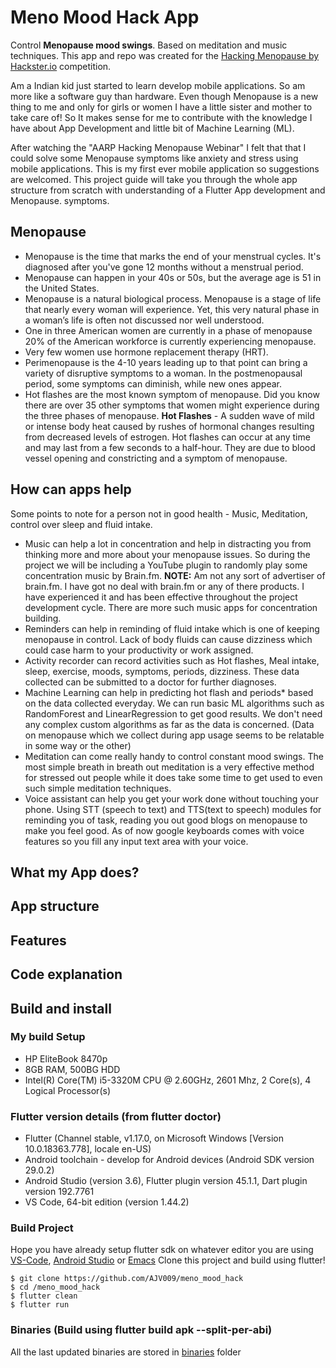 # Meno Mood Hack App

Control **Menopause mood swings**. Based on meditation and music techniques.
This app and repo was created for the [Hacking Menopause by Hackster.io](https://www.hackster.io/contests/aarpmenopause) competition.

Am a Indian kid just started to learn develop mobile applications. So am more like a software guy than hardware. Even though Menopause is a new thing to me and only for girls or women I have a little sister and mother to take care of! So It makes sense for me to contribute with the knowledge I have about App Development and little bit of Machine Learning (ML).

After watching the "AARP Hacking Menopause Webinar" I felt that that I could solve some Menopause symptoms like anxiety and stress using mobile applications. This is my first ever mobile application so suggestions are welcomed.
This project guide will take you through the whole app structure from scratch with understanding of a Flutter App development and Menopause. symptoms.

## Menopause
- Menopause is the time that marks the end of your menstrual cycles. It's diagnosed after you've gone 12 months without a menstrual period.
- Menopause can happen in your 40s or 50s, but the average age is 51 in the United States.
- Menopause is a natural biological process. Menopause is a stage of life that nearly every woman will experience. Yet, this very natural phase in a woman’s life is often not discussed nor well understood.
- One in three American women are currently in a phase of menopause 20% of the American workforce is currently experiencing menopause.
- Very few women use hormone replacement therapy (HRT).
- Perimenopause is the 4-10 years leading up to that point can bring a variety of disruptive symptoms to a woman. In the postmenopausal period, some symptoms can diminish, while new ones appear.
- Hot flashes are the most known symptom of menopause. Did you know there are over 35 other symptoms that women might experience during the three phases of menopause.
**Hot Flashes** - A sudden wave of mild or intense body heat caused by rushes of hormonal changes resulting from decreased levels of estrogen. Hot flashes can occur at any time and may last from a few seconds to a half-hour. They are due to blood vessel opening and constricting and a symptom of menopause.

## How can apps help
Some points to note for a person not in good health - Music, Meditation, control over sleep and fluid intake.
- Music can help a lot in concentration and help in distracting you from thinking more and more about your menopause issues. So during the project we will be including a YouTube plugin to randomly play some concentration music by Brain.fm.
**NOTE:** Am not any sort of advertiser of brain.fm. I have got no deal with brain.fm or any of there products. I have experienced it and has been effective throughout the project development cycle. There are more such music apps for concentration building.
- Reminders can help in reminding of fluid intake which is one of keeping menopause in control. Lack of body fluids can cause dizziness which could case harm to your productivity or work assigned.
- Activity recorder can record activities such as Hot flashes, Meal intake, sleep, exercise, moods, symptoms, periods, dizziness. These data collected can be submitted to a doctor for further diagnoses.
- Machine Learning can help in predicting hot flash and periods* based on the data collected everyday. We can run basic ML algorithms such as RandomForest and LinearRegression to get good results. We don't need any complex custom algorithms as far as the data is concerned. (Data on menopause which we collect during app usage seems to be relatable in some way or the other)
- Meditation can come really handy to control constant mood swings. The most simple breath in breath out meditation is a very effective method for stressed out people while it does take some time to get used to even such simple meditation techniques.
- Voice assistant can help you get your work done without touching your phone. Using STT (speech to text) and TTS(text to speech) modules for reminding you of task, reading you out good blogs on menopause to make you feel good. As of now google keyboards comes with voice features so you fill any input text area with your voice.

## What my App does?
## App structure
## Features
## Code explanation

## Build and install

### My build Setup
- HP EliteBook 8470p
- 8GB RAM, 500BG HDD
- Intel(R) Core(TM) i5-3320M CPU @ 2.60GHz, 2601 Mhz, 2 Core(s), 4 Logical Processor(s)

### Flutter version details (from __flutter doctor__)
- Flutter (Channel stable, v1.17.0, on Microsoft Windows [Version 10.0.18363.778], locale en-US)
- Android toolchain - develop for Android devices (Android SDK version 29.0.2)
- Android Studio (version 3.6), Flutter plugin version 45.1.1, Dart plugin version 192.7761
- VS Code, 64-bit edition (version 1.44.2)

### Build Project
Hope you have already setup flutter sdk on whatever editor you are using [VS-Code](https://flutter.dev/docs/get-started/editor?tab=vscode), [Android Studio](https://flutter.dev/docs/get-started/editor?tab=androidstudio) or [Emacs](https://flutter.dev/docs/get-started/editor?tab=emacs)
Clone this project and build using flutter!
```shell
$ git clone https://github.com/AJV009/meno_mood_hack
$ cd /meno_mood_hack
$ flutter clean
$ flutter run
```

### Binaries (Build using flutter build apk --split-per-abi)
All the last updated binaries are stored in [binaries](/binaries) folder

<!-- ## Build and install
()
